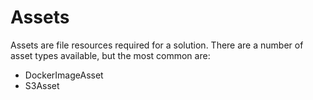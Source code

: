 # Assets

Assets are file resources required for a solution.  There are a number of asset types available, but the most common are:

* DockerImageAsset
* S3Asset